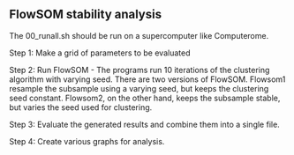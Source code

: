 ## FlowSOM stability analysis

The 00_runall.sh should be run on a supercomputer like Computerome.

Step 1:
Make a grid of parameters to be evaluated

Step 2:
Run FlowSOM - The programs run 10 iterations of the clustering algorithm with varying seed.
There are two versions of FlowSOM. Flowsom1 resample the subsample using a varying seed, but keeps the clustering seed constant. Flowsom2, on the other hand, keeps the subsample stable, but varies the seed used for clustering.

Step 3:
Evaluate the generated results and combine them into a single file.

Step 4:
Create various graphs for analysis.
